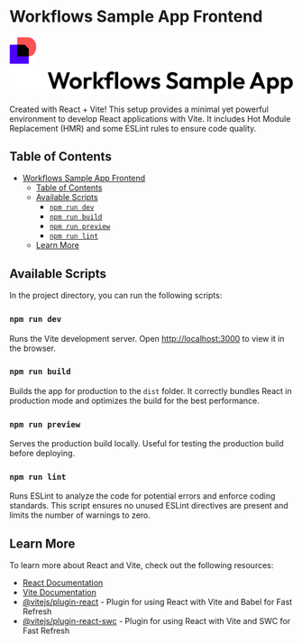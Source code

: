 # Workflows Sample App Frontend

![React + Vite](./src/assets/img/favicon.png) ![React + Vite](./src/assets/img/logo.svg)

Created with React + Vite! This setup provides a minimal yet powerful environment to develop React applications with Vite. It includes Hot Module Replacement (HMR) and some ESLint rules to ensure code quality.

## Table of Contents

- [Workflows Sample App Frontend](#maestro-frontend)
  - [Table of Contents](#table-of-contents)
  - [Available Scripts](#available-scripts)
    - [`npm run dev`](#npm-run-dev)
    - [`npm run build`](#npm-run-build)
    - [`npm run preview`](#npm-run-preview)
    - [`npm run lint`](#npm-run-lint)
  - [Learn More](#learn-more)

## Available Scripts

In the project directory, you can run the following scripts:

### `npm run dev`

Runs the Vite development server. Open [http://localhost:3000](http://localhost:3000) to view it in the browser.

### `npm run build`

Builds the app for production to the `dist` folder. It correctly bundles React in production mode and optimizes the build for the best performance.

### `npm run preview`

Serves the production build locally. Useful for testing the production build before deploying.

### `npm run lint`

Runs ESLint to analyze the code for potential errors and enforce coding standards. This script ensures no unused ESLint directives are present and limits the number of warnings to zero.

## Learn More

To learn more about React and Vite, check out the following resources:

- [React Documentation](https://reactjs.org/)
- [Vite Documentation](https://vitejs.dev/)
- [@vitejs/plugin-react](https://github.com/vitejs/vite-plugin-react/blob/main/packages/plugin-react/README.md) - Plugin for using React with Vite and Babel for Fast Refresh
- [@vitejs/plugin-react-swc](https://github.com/vitejs/vite-plugin-react-swc) - Plugin for using React with Vite and SWC for Fast Refresh
